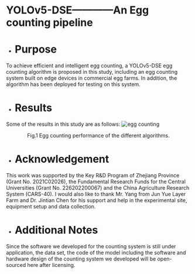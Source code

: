 # YOLOv5-DSE————An Egg counting pipeline
- # Purpose
To achieve efficient and intelligent egg counting, a YOLOv5-DSE egg counting algorithm is proposed in this study, including an egg counting system built on edge devices in commercial egg farms. In addition, the algorithm has been deployed for testing on this system.
- # Results
Some of the results in this study are as follows:
![egg counting](https://user-images.githubusercontent.com/90194261/231167085-2742e810-398d-4ba4-9647-ebc49bfc9250.png)
<div align=center>
Fig.1  Egg counting performance of the different algorithms.
</div>

- # Acknowledgement
This work was supported by the Key R&D Program of Zhejiang Province (Grant No. 2021C02026), the Fundamental Research Funds for the Central Universities (Grant No. 226202200067) and the China Agriculture Research System (CARS-40).
I would also like to thank Mr. Yang from Jun Yue Layer Farm and Dr. Jintian Chen for his support and help in the experimental site, equipment setup and data collection.

- # Additional Notes
Since the software we developed for the counting system is still under application, the data set, the code of the model including the software and hardware design of the counting system we developed will be open-sourced here after licensing.
